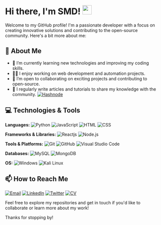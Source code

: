 # Hi there, I'm SMD!  <img src="https://raw.githubusercontent.com/MartinHeinz/MartinHeinz/master/wave.gif" width="30px"> 


Welcome to my GitHub profile! I'm a passionate developer with a focus on creating innovative solutions and contributing to the open-source community. Here's a bit more about me:

## 🚀 About Me

- 🌱 I’m currently learning new technologies and improving my coding skills.
- 👨‍💻 I enjoy working on web development and automation projects.
- 🤝 I’m open to collaborating on exciting projects and contributing to open-source.
- 📝 I regularly write articles and tutorials to share my knowledge with the community.
<a href="https://hashnode.com/@SMD99"><img src="https://img.shields.io/badge/Hashnode-00A6D6?style=for-the-badge&logo=hashnode&logoColor=white" alt="Hashnode"></a>

## 💻 Technologies & Tools 
**Languages:** ![Python](https://img.shields.io/badge/Python-3776AB?style=for-the-badge&logo=python&logoColor=white)  ![JavaScript](https://img.shields.io/badge/JavaScript-F7DF1E?style=for-the-badge&logo=javascript&logoColor=black)  ![HTML](https://img.shields.io/badge/HTML5-E34F26?style=for-the-badge&logo=html5&logoColor=white)  ![CSS](https://img.shields.io/badge/CSS3-1572B6?style=for-the-badge&logo=css3&logoColor=white)

**Frameworks & Libraries:** ![Reactjs](https://img.shields.io/badge/React-20232A?style=for-the-badge&logo=react&logoColor=61DAFB)  ![Node.js](https://img.shields.io/badge/Node.js-43853D?style=for-the-badge&logo=node.js&logoColor=white)

**Tools & Platforms:** ![Git](https://img.shields.io/badge/Git-F05032?style=for-the-badge&logo=git&logoColor=white)  ![GitHub](https://img.shields.io/badge/GitHub-181717?style=for-the-badge&logo=github&logoColor=white)  ![Visual Studio Code](https://img.shields.io/badge/VS%20Code-007ACC?style=for-the-badge&logo=visual-studio-code&logoColor=white)

**Databases:**  ![MySQL](https://img.shields.io/badge/MySQL-4479A1?style=for-the-badge&logo=mysql&logoColor=white)  ![MongoDB](https://img.shields.io/badge/MongoDB-47A248?style=for-the-badge&logo=mongodb&logoColor=white)

 **OS:**  ![Windows](https://img.shields.io/badge/Windows-0078D6?style=for-the-badge&logo=windows&logoColor=white)  ![Kali Linux](https://img.shields.io/badge/Kali_Linux-557C94?style=for-the-badge&logo=kalilinux&logoColor=white)

## 📫 How to Reach Me

<p>
  <a href="mailto:owaissmd33@gmail.com"><img src="https://img.shields.io/badge/Email-D14836?style=for-the-badge&logo=gmail&logoColor=white" alt="Email"></a>
  <a href="https://www.linkedin.com/in/smd-owais-7703b7245/"><img src="https://img.shields.io/badge/LinkedIn-0077B5?style=for-the-badge&logo=linkedin&logoColor=white" alt="LinkedIn"></a>
  <a href="https://x.com/SMD9987"><img src="https://img.shields.io/badge/Twitter-1DA1F2?style=for-the-badge&logo=twitter&logoColor=white" alt="Twitter"></a>
  <a href="https://docs.google.com/document/d/1c_wBLDq_2Q0NDd28YiDBuzxvQ7rf0FY9/edit"><img src="https://img.shields.io/badge/CV-4285F4?style=for-the-badge&logo=google-drive&logoColor=white" alt="CV"></a>
 
</p>




Feel free to explore my repositories and get in touch if you'd like to collaborate or learn more about my work!

Thanks for stopping by!
